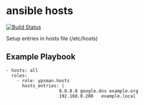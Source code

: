ansible hosts
=============
[![Build Status](https://travis-ci.org/ypsman/ansible-hosts.svg?branch=master)](https://travis-ci.org/ypsman/ansible-hosts)

Setup entries in hosts file (/etc/hosts)

Example Playbook
----------------

    - hosts: all
      roles:
        - role: ypsman.hosts
          hosts_entries: |
                        8.8.8.8 google.dns example.org
                        192.168.0.200   example.local
